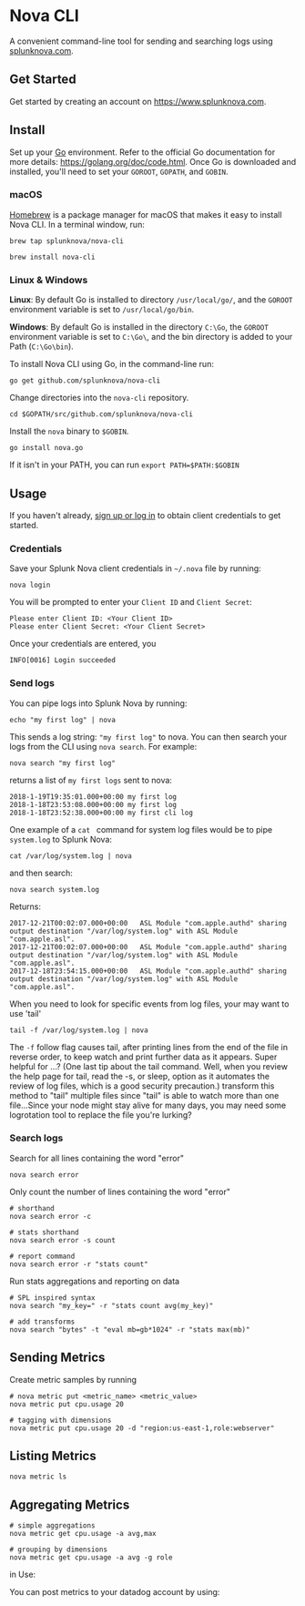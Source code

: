 # Nova CLI

A convenient command-line tool for sending and searching logs using [splunknova.com](https://www.splunknova.com).

## Get Started
Get started by creating an account on https://www.splunknova.com.

## Install

Set up your [Go] environment.  Refer to the official Go documentation for more details: https://golang.org/doc/code.html. Once Go is downloaded and installed, you'll need to set your `GOROOT`, `GOPATH`, and `GOBIN`.

### macOS

[Homebrew] is a package manager for macOS that makes it easy to install Nova CLI. In a terminal window, run:

```
brew tap splunknova/nova-cli
```

```
brew install nova-cli
```

### Linux & Windows

**Linux**: By default Go is installed to directory `/usr/local/go/`, and the `GOROOT` environment variable is set to `/usr/local/go/bin`.

**Windows**: By default Go is installed in the directory `C:\Go`, the `GOROOT` environment variable is set to `C:\Go\`, and the bin directory is added to your Path (`C:\Go\bin`).

To install Nova CLI using Go, in the command-line run:

```
go get github.com/splunknova/nova-cli
```
Change directories into the `nova-cli` repository.
```
cd $GOPATH/src/github.com/splunknova/nova-cli
```
Install the `nova` binary to `$GOBIN`.
```
go install nova.go
```
 If it isn't in your PATH, you can run `export PATH=$PATH:$GOBIN`


## Usage

If you haven't already, [sign up or log in][nova]  to obtain client credentials to get started.

### Credentials

Save your Splunk Nova client credentials in `~/.nova` file by running:

````
nova login
````
You will be prompted to enter your `Client ID` and `Client Secret`:
```
Please enter Client ID: <Your Client ID>
Please enter Client Secret: <Your Client Secret>
```
Once your credentials are entered, you
```
INFO[0016] Login succeeded
```

### Send logs

You can pipe logs into Splunk Nova by running:

```
echo "my first log" | nova
```
This sends a log string: `"my first log"` to nova. You can then search your logs from the CLI using `nova search`. For example:

```
nova search "my first log"
```
returns a list of `my first logs` sent to nova:

```
2018-1-19T19:35:01.000+00:00 my first log
2018-1-18T23:53:08.000+00:00 my first log
2018-1-18T23:52:38.000+00:00 my first cli log
```
One example of a `cat ` command for system log files would be to pipe `system.log` to Splunk Nova:
```
cat /var/log/system.log | nova
```
and then search:

```
nova search system.log
```

Returns:
```
2017-12-21T00:02:07.000+00:00 	ASL Module "com.apple.authd" sharing output destination "/var/log/system.log" with ASL Module "com.apple.asl".
2017-12-21T00:02:07.000+00:00 	ASL Module "com.apple.authd" sharing output destination "/var/log/system.log" with ASL Module "com.apple.asl".
2017-12-18T23:54:15.000+00:00 	ASL Module "com.apple.authd" sharing output destination "/var/log/system.log" with ASL Module "com.apple.asl".
```

When you need to look for specific events from log files, your may want to use 'tail'
```
tail -f /var/log/system.log | nova
````
The `-f` follow flag causes  tail, after printing lines from the end of the file in reverse  order, to keep watch and print further data as it appears. Super helpful for ...? (One last tip about the tail command. Well, when you review the help page for tail, read the -s, or sleep, option as it automates the review of log files, which is a good security precaution.) transform this method to "tail" multiple files since "tail" is able to watch more than one file...Since your node might stay alive for many days, you may need some logrotation tool to replace the file you're lurking?

### Search logs

Search for all lines containing the word "error"
````
nova search error
````

Only count the number of lines containing the word "error"
````
# shorthand
nova search error -c

# stats shorthand
nova search error -s count

# report command
nova search error -r "stats count"
````

Run stats aggregations and reporting on data
````
# SPL inspired syntax
nova search "my_key=" -r "stats count avg(my_key)"

# add transforms
nova search "bytes" -t "eval mb=gb*1024" -r "stats max(mb)"
````

## Sending Metrics

Create metric samples by running
````
# nova metric put <metric_name> <metric_value>
nova metric put cpu.usage 20

# tagging with dimensions
nova metric put cpu.usage 20 -d "region:us-east-1,role:webserver"
````

## Listing Metrics

````
nova metric ls
````

## Aggregating Metrics

````
# simple aggregations
nova metric get cpu.usage -a avg,max

# grouping by dimensions
nova metric get cpu.usage -a avg -g role
````


[Go]: https://golang.org/dl/
[homebrew]: https://brew.sh/
[nova]: https://www.splunknova.com/


in Use:

You can post metrics to your datadog account by using:
